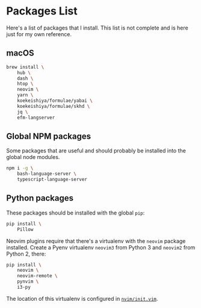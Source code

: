 # Packages List

Here's a list of packages that I install. This list is not complete and is here 
just for my own reference.


## macOS

```bash
brew install \
    hub \
    dash \
    htop \
    neovim \
    yarn \
    koekeishiya/formulae/yabai \
    koekeishiya/formulae/skhd \
    jq \
    efm-langserver
```


## Global NPM packages

Some packages that are useful and should probably be installed into the global 
node modules.

```bash
npm i -g \
    bash-language-server \
    typescript-language-server
```


## Python packages

These packages should be installed with the global `pip`:

```sh
pip install \
    Pillow
```

Neovim plugins require that there's a virtualenv with the `neovim` package 
installed. Create a Pyenv virtualenv `neovim3` from Python 3 and `neovim2` from 
Python 2, there:

```bash
pip install \
    neovim \
    neovim-remote \
    pynvim \
    i3-py
```

The location of this virtualenv is configured in 
[`nvim/init.vim`](../config/nvim/init.vim).
